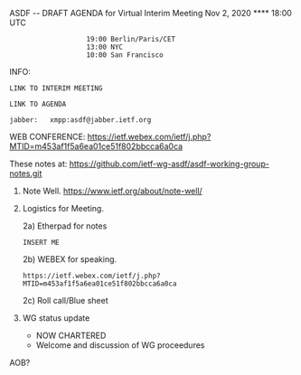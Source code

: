 ASDF -- DRAFT AGENDA for Virtual Interim Meeting
Nov  2, 2020     ****  18:00 UTC

                       19:00 Berlin/Paris/CET
                       13:00 NYC
                       10:00 San Francisco


INFO:

    LINK TO INTERIM MEETING

    LINK TO AGENDA

    jabber:   xmpp:asdf@jabber.ietf.org

WEB CONFERENCE:
   https://ietf.webex.com/ietf/j.php?MTID=m453af1f5a6ea01ce51f802bbcca6a0ca

   These notes at: https://github.com/ietf-wg-asdf/asdf-working-group-notes.git

1. Note Well.  https://www.ietf.org/about/note-well/

2. Logistics for Meeting.

    2a) Etherpad for notes

       INSERT ME

    2b) WEBEX for speaking.

       https://ietf.webex.com/ietf/j.php?MTID=m453af1f5a6ea01ce51f802bbcca6a0ca

   2c) Roll call/Blue sheet

3. WG status update
   * NOW CHARTERED
   * Welcome and discussion of WG proceedures

AOB?

